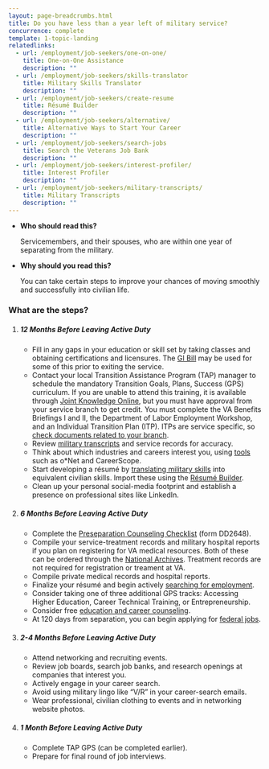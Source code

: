 ```yaml
---
layout: page-breadcrumbs.html
title: Do you have less than a year left of military service?
concurrence: complete
template: 1-topic-landing
relatedlinks:
  - url: /employment/job-seekers/one-on-one/
    title: One-on-One Assistance
    description: ""
  - url: /employment/job-seekers/skills-translator
    title: Military Skills Translator
    description: ""
  - url: /employment/job-seekers/create-resume
    title: Résumé Builder
    description: ""
  - url: /employment/job-seekers/alternative/
    title: Alternative Ways to Start Your Career
    description: ""
  - url: /employment/job-seekers/search-jobs
    title: Search the Veterans Job Bank
    description: ""
  - url: /employment/job-seekers/interest-profiler/
    title: Interest Profiler
    description: ""
  - url: /employment/job-seekers/military-transcripts/
    title: Military Transcripts
    description: ""
---
```


<div class="feature" markdown="1">

- **Who should read this?**

  Servicemembers, and their spouses, who are within one year of separating from the military.

- **Why should you read this?**

  You can take certain steps to improve your chances of moving smoothly and successfully into civilian life.
</div>


### What are the steps?

<ol class="process">
<li class="process-step list-one">
<div markdown="1">

##### 12 Months Before Leaving Active Duty

- Fill in any gaps in your education or skill set by taking classes and obtaining certifications and licensures. The [GI Bill](/education/gi-bill/) may be used for some of this prior to exiting the service.
- Contact your local Transition Assistance Program (TAP) manager to schedule the mandatory Transition Goals, Plans, Success (GPS) curriculum. If you are unable to attend this training, it is available through [Joint Knowledge Online](https://jkodirect.jten.mil), but you must have approval from your service branch to get credit. You must complete the VA Benefits Briefings I and II, the Department of Labor Employment Workshop, and an Individual Transition Plan (ITP). ITPs are service specific, so [check documents related to your branch](https://dodtap.mil/index.html).
- Review [military transcripts](/employment/job-seekers/military-transcripts/) and service records for accuracy.
- Think about which industries and careers interest you, using [tools](/employment/job-seekers/interest-profiler/) such as o*Net and CareerScope.
- Start developing a résumé by [translating military skills](/employment/job-seekers/skills-translator) into equivalent civilian skills. Import these using the [Résumé Builder](/employment/job-seekers/create-resume).
- Clean up your personal social-media footprint and establish a presence on professional sites like LinkedIn.

</div>
</li>

<li class="process-step list-two">
<div markdown="1">

##### 6 Months Before Leaving Active Duty

- Complete the [Preseparation Counseling Checklist](http://www.dtic.mil/whs/directives/forms/eforms/dd2648t.pdf) (form DD2648).
- Compile your service-treatment records and military hospital reports if you plan on registering for VA medical resources.
Both of these can be ordered through the [National Archives](https://www.archives.gov/veterans/military-service-records/). Treatment records are not required for registration or treament at VA.
- Compile private medical records and hospital reports.
- Finalize your résumé and begin actively [searching for employment](/employment/job-seekers/search-jobs).
- Consider taking one of three additional GPS tracks: Accessing Higher Education, Career Technical Training, or Entrepreneurship.
- Consider free [education and career counseling](/education/tools-programs/education-career-counseling/).
- At 120 days from separation, you can begin applying for [federal jobs](/employment/job-seekers/federal-employment).

</div>
</li>

<li class="process-step list-three">
<div markdown="1">

##### 2-4 Months Before Leaving Active Duty

- Attend networking and recruiting events.
- Review job boards, search job banks, and research openings at companies that interest you.
- Actively engage in your career search.
- Avoid using military lingo like “V/R” in your career-search emails.
- Wear professional, civilian clothing to events and in networking website photos.

</div>
</li>
<li class="process-step list-four last">
<div markdown="1">

##### 1 Month Before Leaving Active Duty

- Complete TAP GPS (can be completed earlier).
- Prepare for final round of job interviews.
</div>
</li>
</ol>
